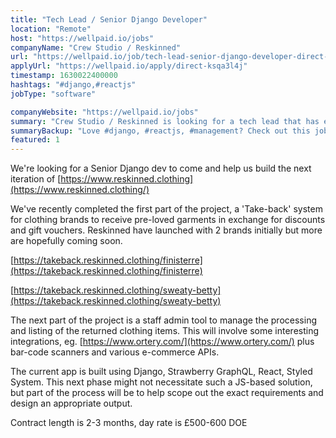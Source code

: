 ```yaml
---
title: "Tech Lead / Senior Django Developer"
location: "Remote"
host: "https://wellpaid.io/jobs"
companyName: "Crew Studio / Reskinned"
url: "https://wellpaid.io/job/tech-lead-senior-django-developer-direct-ksqa3l4j"
applyUrl: "https://wellpaid.io/apply/direct-ksqa3l4j"
timestamp: 1630022400000
hashtags: "#django,#reactjs"
jobType: "software"

companyWebsite: "https://wellpaid.io/jobs"
summary: "Crew Studio / Reskinned is looking for a tech lead that has experience in: #django, #reactjs."
summaryBackup: "Love #django, #reactjs, #management? Check out this job post!"
featured: 1
---
```


We're looking for a Senior Django dev to come and help us build the next iteration of [https://www.reskinned.clothing](https://www.reskinned.clothing/)  
  
We've recently completed the first part of the project, a 'Take-back' system for clothing brands to receive pre-loved garments in exchange for discounts and gift vouchers. Reskinned have launched with 2 brands initially but more are hopefully coming soon.  
  
[https://takeback.reskinned.clothing/finisterre](https://takeback.reskinned.clothing/finisterre)  
  
[https://takeback.reskinned.clothing/sweaty-betty](https://takeback.reskinned.clothing/sweaty-betty)  
  
The next part of the project is a staff admin tool to manage the processing and listing of the returned clothing items. This will involve some interesting integrations, eg. [https://www.ortery.com/](https://www.ortery.com/) plus bar-code scanners and various e-commerce APIs.  
  
The current app is built using Django, Strawberry GraphQL, React, Styled System. This next phase might not necessitate such a JS-based solution, but part of the process will be to help scope out the exact requirements and design an appropriate output.  
  
Contract length is 2-3 months, day rate is £500-600 DOE
